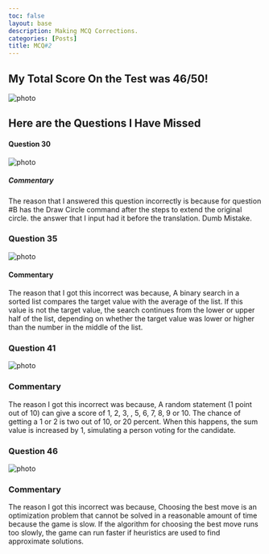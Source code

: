 ```yaml
---
toc: false
layout: base
description: Making MCQ Corrections.
categories: [Posts]
title: MCQ#2
---
```


## My Total Score On the Test was 46/50!

![photo]({{site.baseurl}}/images/MCQ-Test-2.png)


## Here are the Questions I Have Missed

#### Question 30

![photo]({{site.baseurl}}/images/MCQ-#30.png)

##### Commentary

The reason that I answered this question incorrectly is because for question #B has the Draw Circle command after the steps to extend the original circle. the answer that I input had it before the translation. Dumb Mistake.

### Question 35

![photo]({{site.baseurl}}/images/Question-35.png)

#### Commentary

The reason that I got this incorrect was because, A binary search in a sorted list compares the target value with the average of the list. If this value is not the target value, the search continues from the lower  or  upper half of the list, depending on whether the target value was lower  or higher than the number in the middle of the list.

### Question 41

![photo]({{site.baseurl}}/images/Question-41.png)

### Commentary

The reason I got this incorrect was because, A random statement (1 point out of 10) can give a score of 1, 2, 3, 
, 5, 6, 7, 8, 9 or 10. The chance of getting a 1 or 2 is two out of 10, or 20 percent. When this happens, the sum value is increased by 1, simulating a person voting for the candidate.


### Question 46

![photo]({{site.baseurl}}/images/Question-46.png)

### Commentary

The reason I got this incorrect was because, Choosing the best move is an optimization problem that cannot be solved in a reasonable amount of time because the game is slow. If the algorithm for choosing the best move runs too slowly, the game can run faster if heuristics are used to find approximate solutions.